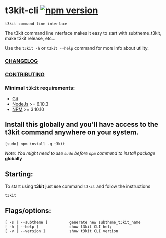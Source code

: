 # t3kit-cli [![npm version](https://badge.fury.io/js/t3kit.svg)](https://badge.fury.io/js/t3kit)
```
t3kit command line interface
```

The t3kit command line interface makes it easy to start with subtheme_t3kit, make t3kit release, etc...

Use the ` t3kit -h ` or ` t3kit --help ` command for more info about utility.

### [CHANGELOG](https://github.com/t3kit/t3kit/blob/master/CHANGELOG.md)
### [CONTRIBUTING](https://github.com/t3kit/t3kit/blob/master/CONTRIBUTING.md)


### Minimal `t3kit` requirements:
 - [Git](https://git-scm.com/)
 - [NodeJs](http://nodejs.org/) >= 6.10.3
 - [NPM](https://github.com/npm/npm) >= 3.10.10


## Install this globally and you'll have access to the t3kit command anywhere on your system.

```
[sudo] npm install -g t3kit
```

_Note: You might need to use `sudo` before `npm` command to install package_ **globally**


## Starting:

To start using **t3kit** just use command `t3kit` and follow the instructions
```
t3kit
```

## Flags/options:

```
[ -s | --subtheme ]          generate new subtheme_t3kit_name
[ -h | --help ]              show t3kit CLI help
[ -v | --version ]           show t3kit CLI version
```

